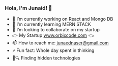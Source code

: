 ### Hola, I'm Junaid! 👋



- 🔭 I’m currently working on React and Mongo DB
- 🌱 I’m currently learning MERN STACK
- 👯 I’m looking to collaborate on my startup
- 👉 My Startup www.orbixcode.com 👈 
- 📫 How to reach me: junaednaser@gmail.com
- ⚡ Fun fact: Whole day spent in thinking
- 🚀🔍 Finding hidden technologies

